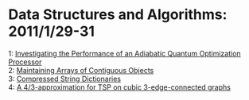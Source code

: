 # Data Structures and Algorithms: 2011/1/29-31  
1: [Investigating the Performance of an Adiabatic Quantum Optimization  Processor](https://doi.org/10.48550/arXiv.1006.4147)  
2: [Maintaining Arrays of Contiguous Objects](https://doi.org/10.48550/arXiv.1101.5407)  
3: [Compressed String Dictionaries](https://doi.org/10.48550/arXiv.1101.5506)  
4: [A 4/3-approximation for TSP on cubic 3-edge-connected graphs](https://doi.org/10.48550/arXiv.1101.5586)  